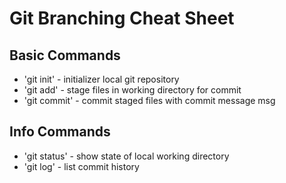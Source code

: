 # Git Branching Cheat Sheet

## Basic Commands
* 'git init' - initializer local git repository
* 'git add' - stage files in working directory for commit
* 'git commit' - commit staged files with commit message msg


## Info Commands
* 'git status' - show state of local working directory
* 'git log' - list commit history